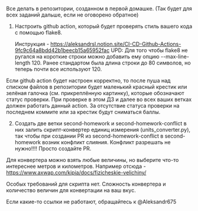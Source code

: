 Все делать в репозитории, созданном в первой домашке. (Так будет для всех заданий дальше, если не оговорено обратное)

1. Настроить github action, который будет проверять стиль вашего кода с помощью flake8.


    Инструкция - https://aleksandrsl.notion.site/CI-CD-Github-Actions-9fc9c64a8bdd42b1beecb15a65952fac
    UPD: Для того чтобы flake8 не ругался на короткие строки можно добавить ему опцию --max-line-length 120. Ранее стандартом была длина строки до 80 символов, но теперь почти все используют 120.

Если github action будет настроен корректно, то после пуша над списком файлов в репозитории будет маленький красный крестик или зелёная галочка (см. прикреплённую картинку), которые обозначают статус проверки. При проверке в этом ДЗ и далее во всех ваших ветках должен работать данный action. За отсутствие статуса проверки на последнем коммите или за крестик будут сниматься баллы.


2. Создать две ветки second-homework и second-homework-conflict в них залить скрипт-конвертер единиц измерения (units_converter.py), так чтобы при создании PR из second-homework-conflict в second-homework возник конфликт слияния. Конфликт разрешать не нужно!!!! Просто создайте PR.

Для конвертера можно взять любые величины, но выберите что-то интереснее метров и километров.
Например отсюда - https://www.axwap.com/kipia/docs/fizicheskie-velichiny/

Особых требований для скрипта нет. Сложность конвертера и количество величин для конвертации на ваш вкус.

Если какие-то ссылки не работают, обращайтесь к @Aleksandr675
